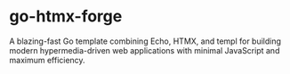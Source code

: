 # go-htmx-forge
A blazing-fast Go template combining Echo, HTMX, and templ for building modern hypermedia-driven web applications with minimal JavaScript and maximum efficiency.
